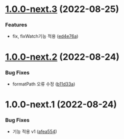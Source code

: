 # [1.0.0-next.3](https://github.com/jl917/eslintWatch/compare/v1.0.0-next.2...v1.0.0-next.3) (2022-08-25)


### Features

* fix, fixWatch기능 적용 ([ed4e76a](https://github.com/jl917/eslintWatch/commit/ed4e76a88da9da0b175d16e083794b885d9612fb))

# [1.0.0-next.2](https://github.com/jl917/eslintWatch/compare/v1.0.0-next.1...v1.0.0-next.2) (2022-08-24)


### Bug Fixes

* formatPath 오류 수정 ([b11d33a](https://github.com/jl917/eslintWatch/commit/b11d33a80561dbd66d3f55bcc3dc8c78e2fd655d))

# 1.0.0-next.1 (2022-08-24)


### Bug Fixes

* 기능 적용 v1 ([afea554](https://github.com/jl917/eslintWatch/commit/afea554a234c57b90c6544cdba168a4b70dbd5d6))
